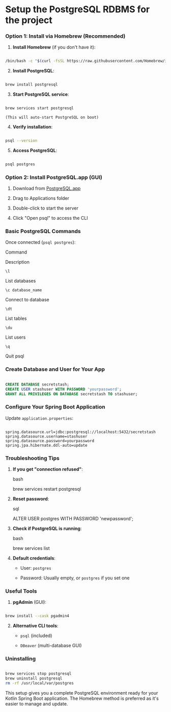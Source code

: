 Setup the PostgreSQL RDBMS for the project
==========================================

### Option 1: Install via Homebrew (Recommended)

1.  **Install Homebrew** (if you don't have it):

```bash

/bin/bash -c "$(curl -fsSL https://raw.githubusercontent.com/Homebrew/install/HEAD/install.sh)"
```

2.  **Install PostgreSQL**:

```bash

brew install postgresql
````

3.  **Start PostgreSQL service**:

```bash

brew services start postgresql
```

    (This will auto-start PostgreSQL on boot)

4.  **Verify installation**:

```bash

psql --version
```

5.  **Access PostgreSQL**:

```bash

psql postgres
```


### Option 2: Install PostgreSQL.app (GUI)

1.  Download from [PostgreSQL.app](https://postgresapp.com/)

2.  Drag to Applications folder

3.  Double-click to start the server

4.  Click "Open psql" to access the CLI


### Basic PostgreSQL Commands

Once connected (`psql postgres`):

Command

Description

`\l`

List databases

`\c database_name`

Connect to database

`\dt`

List tables

`\du`

List users

`\q`

Quit psql

### Create Database and User for Your App

```sql

CREATE DATABASE secretstash;
CREATE USER stashuser WITH PASSWORD 'yourpassword';
GRANT ALL PRIVILEGES ON DATABASE secretstash TO stashuser;
```

### Configure Your Spring Boot Application

Update `application.properties`:

```properties

spring.datasource.url=jdbc:postgresql://localhost:5432/secretstash
spring.datasource.username=stashuser
spring.datasource.password=yourpassword
spring.jpa.hibernate.ddl-auto=update
```

### Troubleshooting Tips

1.  **If you get "connection refused"**:

    bash

    brew services restart postgresql

2.  **Reset password**:

    sql

    ALTER USER postgres WITH PASSWORD 'newpassword';

3.  **Check if PostgreSQL is running**:

    bash

    brew services list

4.  **Default credentials**:

    *   User: `postgres`

    *   Password: Usually empty, or `postgres` if you set one


### Useful Tools

1.  **pgAdmin** (GUI):

```bash

brew install --cask pgadmin4
```

2.  **Alternative CLI tools**:

    *   `psql` (included)

    *   `DBeaver` (multi-database GUI)


### Uninstalling

```bash

brew services stop postgresql
brew uninstall postgresql
rm -rf /usr/local/var/postgres
```

This setup gives you a complete PostgreSQL environment ready for your Kotlin Spring Boot application. The Homebrew method is preferred as it's easier to manage and update.